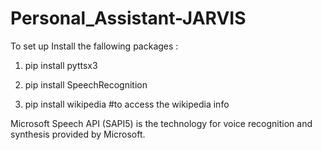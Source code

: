# Personal_Assistant-JARVIS

To set up Install the fallowing packages :

1. pip install pyttsx3 

2. pip install SpeechRecognition 

3. pip install wikipedia  #to access the wikipedia info




 Microsoft Speech API (SAPI5) is the technology for voice recognition and synthesis provided by Microsoft.
